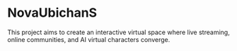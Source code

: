 # NovaUbichanS
This project aims to create an interactive virtual space where live streaming, online communities, and AI virtual characters converge.
